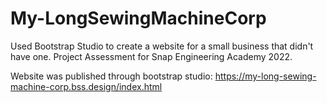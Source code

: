 # My-LongSewingMachineCorp
 Used Bootstrap Studio to create a website for a small business that didn't have one. 
 Project Assessment for Snap Engineering Academy 2022.
 
 Website was published through bootstrap studio: 
 https://my-long-sewing-machine-corp.bss.design/index.html 
